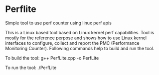 # Perflite
Simple tool to use perf counter using linux perf apis

This is a Linux based tool based on Linux kernel perf capabilities. Tool is mostly for the reference perpose and shows how to use Linux kernel interfaces to configure, collect and report the PMC (Performance Monitoring Counter). Following commands help to build and run the tool.

To build the tool:
g++ PerfLite.cpp -o PerfLite

To run the tool:
./PerfLite
